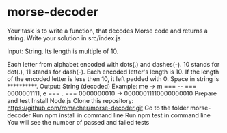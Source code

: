 # morse-decoder

Your task is to write a function, that decodes Morse code and returns a string. Write your solution in src/index.js

Input: String. Its length is multiple of 10.

Each letter from alphabet encoded with dots(.) and dashes(-). 10 stands for dot(.), 11 stands for dash(-).
Each encoded letter's length is 10.
If the length of the encoded letter is less then 10, it left padded with 0.
Space in string is **********.
Output: String (decoded) Example: me -> m === -- === 0000001111, e === . === 0000000010 -> 00000011110000000010
Prepare and test
Install Node.js
Clone this repository: https://github.com/romacher/morse-decoder.git
Go to the folder morse-decoder
Run npm install in command line
Run npm test in command line
You will see the number of passed and failed tests
